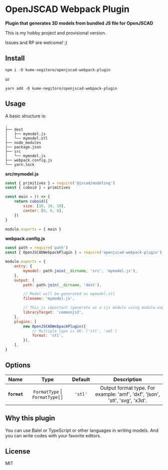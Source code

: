# OpenJSCAD Webpack Plugin

**Plugin that generates 3D models from bundled JS file for OpenJSCAD**

This is my hobby project and provisional version.

Issues and RP are welcome! ;)

## Install

`npm i -D kume-negitoro/openjscad-webpack-plugin`

or

`yarn add -D kume-negitoro/openjscad-webpack-plugin`

## Usage

A basic structure is:

```
.
├── dest
│   ├── mymodel.js
│   └── mymodel.stl
├── node_modules
├── package.json
├── src
│   └── mymodel.js
├── webpack.config.js
└── yarn.lock
```

**src/mymodel.js**

```js
const { primitives } = require('@jscad/modeling')
const { cuboid } = primitives

const main = () => {
    return cuboid({
        size: [10, 10, 10],
        center: [0, 0, 0],
    })
}

module.exports = { main }
```

**webpack.config.js**

```js
const path = require('path')
const { OpenJSCADWebpackPlugin } = require('openjscad-webpack-plugin')

module.exports = {
    entry: {
        mymodel: path.join(__dirname, 'src', 'mymodel.js'),
    },
    output: {
        path: path.join(__dirname, 'dest'),

        // Model will be generated as mymodel.stl
        filename: 'mymodel.js',

        // This is important (generate as a cjs module using module.exports)
        libraryTarget: 'commonjs2',
    },
    plugins: [
        new OpenJSCADWebpackPlugin({
            // Multiple type is OK: ['stl', 'aml']
            format: 'stl',
        }),
    ],
}
```

## Options

| Name | Type | Default | Description |
| :--: | :--: | :--: | :--: |
| **`format`** | `FormatType` \| `FormatType[]` | `'stl'` | Output format type. For example: 'amf', 'dxf', 'json', 'stl', 'svg', 'x3d'. |

## Why this plugin

You can use Balel or TypeScript or other languages in writing models. And you can write codes with your favorite editors.

## License

MIT